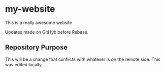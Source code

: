 # my-website

This is a really awesome website

Updates made on GitHyb before Rebase.

## Repository Purpose

This will be a change that conflicts
with whatever is on the remote side.
This was edited locally.